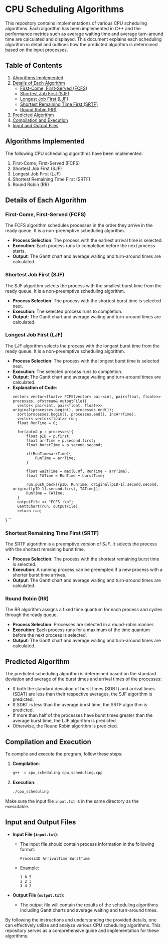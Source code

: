 # CPU Scheduling Algorithms

This repository contains implementations of various CPU scheduling algorithms. Each algorithm has been implemented in C++ and the performance metrics such as average waiting time and average turn-around time are calculated and displayed. This document explains each scheduling algorithm in detail and outlines how the predicted algorithm is determined based on the input processes.

## Table of Contents
1. [Algorithms Implemented](#algorithms-implemented)
2. [Details of Each Algorithm](#details-of-each-algorithm)
   - [First-Come, First-Served (FCFS)](#first-come-first-served-fcfs)
   - [Shortest Job First (SJF)](#shortest-job-first-sjf)
   - [Longest Job First (LJF)](#longest-job-first-ljf)
   - [Shortest Remaining Time First (SRTF)](#shortest-remaining-time-first-srtf)
   - [Round Robin (RR)](#round-robin-rr)
3. [Predicted Algorithm](#predicted-algorithm)
4. [Compilation and Execution](#compilation-and-execution)
5. [Input and Output Files](#input-and-output-files)

## Algorithms Implemented

The following CPU scheduling algorithms have been implemented:
1. First-Come, First-Served (FCFS)
2. Shortest Job First (SJF)
3. Longest Job First (LJF)
4. Shortest Remaining Time First (SRTF)
5. Round Robin (RR)

## Details of Each Algorithm

### First-Come, First-Served (FCFS)

The FCFS algorithm schedules processes in the order they arrive in the ready queue. It is a non-preemptive scheduling algorithm.

- **Process Selection**: The process with the earliest arrival time is selected.
- **Execution**: Each process runs to completion before the next process starts.
- **Output**: The Gantt chart and average waiting and turn-around times are calculated.

### Shortest Job First (SJF)

The SJF algorithm selects the process with the smallest burst time from the ready queue. It is a non-preemptive scheduling algorithm.

- **Process Selection**: The process with the shortest burst time is selected next.
- **Execution**: The selected process runs to completion.
- **Output**: The Gantt chart and average waiting and turn-around times are calculated.

### Longest Job First (LJF)

The LJF algorithm selects the process with the longest burst time from the ready queue. It is a non-preemptive scheduling algorithm.

- **Process Selection**: The process with the longest burst time is selected next.
- **Execution**: The selected process runs to completion.
- **Output**: The Gantt chart and average waiting and turn-around times are calculated.
- **Explanation of Code**:
  ```
  vector< vector<float>> FCFS(vector< pair<int, pair<float, float>>> processes, ofstream& outputFile){
    vector< pair<int, pair<float, float>>> original(processes.begin(), processes.end());
    sort(processes.begin(), processes.end(), IncArrTime);
    vector< vector<float>> run;
    float RunTime = 0;

    for(auto& p : processes){
        float pID = p.first;
        float arrTime = p.second.first;
        float burstTime = p.second.second;

        if(RunTime<arrTime){
            RunTime = arrTime;
        }

        float waitTime = max(0.0f, RunTime - arrTime);
        float TATime = RunTime + burstTime;

        run.push_back({pID, RunTime, original[pID-1].second.second, original[pID-1].second.first, TATime});
        RunTime = TATime;
    }
    outputFile << "FCFS :\n";
    GanttChart(run, outputFile);
    return run;
}
``

### Shortest Remaining Time First (SRTF)

The SRTF algorithm is a preemptive version of SJF. It selects the process with the shortest remaining burst time.

- **Process Selection**: The process with the shortest remaining burst time is selected.
- **Execution**: A running process can be preempted if a new process with a shorter burst time arrives.
- **Output**: The Gantt chart and average waiting and turn-around times are calculated.

### Round Robin (RR)

The RR algorithm assigns a fixed time quantum for each process and cycles through the ready queue.

- **Process Selection**: Processes are selected in a round-robin manner.
- **Execution**: Each process runs for a maximum of the time quantum before the next process is selected.
- **Output**: The Gantt chart and average waiting and turn-around times are calculated.

## Predicted Algorithm

The predicted scheduling algorithm is determined based on the standard deviation and average of the burst times and arrival times of the processes:

- If both the standard deviation of burst times (SDBT) and arrival times (SDAT) are less than their respective averages, the SJF algorithm is predicted.
- If SDBT is less than the average burst time, the SRTF algorithm is predicted.
- If more than half of the processes have burst times greater than the average burst time, the LJF algorithm is predicted.
- Otherwise, the Round Robin algorithm is predicted.

## Compilation and Execution

To compile and execute the program, follow these steps:

1. **Compilation**:
   ```bash
   g++ -o cpu_scheduling cpu_scheduling.cpp
   ```

2. **Execution**:
   ```bash
   ./cpu_scheduling
   ```

Make sure the input file `input.txt` is in the same directory as the executable.

## Input and Output Files

- **Input File (`input.txt`)**:
  - The input file should contain process information in the following format:
    ```
    ProcessID ArrivalTime BurstTime
    ```
  - Example:
    ```
    1 0 5
    2 2 3
    3 4 2
    ```

- **Output File (`output.txt`)**:
  - The output file will contain the results of the scheduling algorithms including Gantt charts and average waiting and turn-around times.

By following the instructions and understanding the provided details, one can effectively utilize and analyze various CPU scheduling algorithms. This repository serves as a comprehensive guide and implementation for these algorithms.

